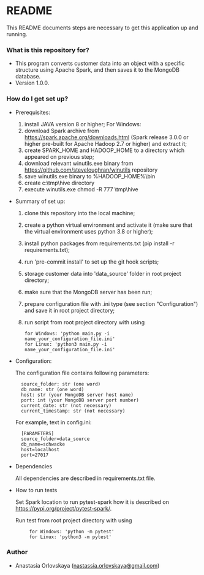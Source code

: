 # README #

This README documents steps are necessary to get this application up and running.

### What is this repository for? ###

* This program converts customer data into an object with a specific structure using Apache Spark, and then saves it to the MongoDB database.
* Version 1.0.0.

### How do I get set up? ###

* Prerequisites:

    1. install JAVA version 8 or higher;
        For Windows:
    2. download Spark archive from https://spark.apache.org/downloads.html (Spark release 3.0.0 or higher pre-built for Apache Hadoop 2.7 or higher) and extract it;
    3. create SPARK_HOME and HADOOP_HOME to a directory which appeared on previous step;
    4. download relevant winutils.exe binary from https://github.com/steveloughran/winutils repository
    5. save winutils.exe binary to %HADOOP_HOME%\bin
    6. create c:\tmp\hive directory
    7. execute winutils.exe chmod -R 777 \tmp\hive

* Summary of set up:
    1. clone this repository into the local machine;
    2. create a python virtual environment and activate it (make sure that the virtual environment uses python 3.8 or higher);
    3. install python packages from requirements.txt (pip install -r requirements.txt);
    4. run 'pre-commit install' to set up the git hook scripts;
    5. storage customer data into 'data_source' folder in root project directory;
    6. make sure that the MongoDB server has been run;
    7. prepare configuration file with .ini type (see section "Configuration") and save it in root project directory;
    8. run script from root project directory with using

           for Windows: 'python main.py -i name_your_configuration_file.ini'
           for Linux: 'python3 main.py -i name_your_configuration_file.ini'

* Configuration:

  The configuration file contains following parameters:

        source_folder: str (one word)
        db_name: str (one word)
        host: str (your MongoDB server host name)
        port: int (your MongoDB server port number)
        current_date: str (not necessary)
        current_timestamp: str (not necessary)

    For example, text in config.ini:

        [PARAMETERS]
        source_folder=data_source
        db_name=schwacke
        host=localhost
        port=27017

* Dependencies

    All dependencies are described in requirements.txt file.

* How to run tests

    Set Spark location to run pytest-spark how it is described on https://pypi.org/project/pytest-spark/.

    Run test from root project directory with using

           for Windows: 'python -m pytest'
           for Linux: 'python3 -m pytest'


### Author ###

* Anastasia Orlovskaya (nastassia.orlovskaya@gmail.com)